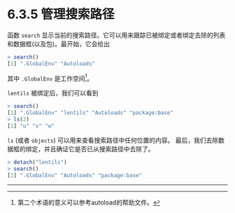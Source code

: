 # 6.3.5 管理搜索路径

 函数 `search` 显示当前的搜索路径。它可以用来跟踪已被绑定或者绑定去除的列表和数据框(以及包)。最开始，它会给出 

```R
> search()
[1] ".GlobalEnv" "Autoloads"
```

其中 `.GlobalEnv` 是工作空间[^1]。 

`lentils` 被绑定后，我们可以看到

```R
> search()
[1] ".GlobalEnv" "lentils" "Autoloads" "package:base"
> ls(2)
[1] "u" "v" "w"
```

`ls` (或者 `objects`) 可以用来查看搜索路径中任何位置的内容。 最后，我们去除数据框的绑定，并且确证它是否已从搜索路径中去除了。

```R
> detach("lentils")
> search()
[1] ".GlobalEnv" "Autoloads" "package:base"
```





---

[^1]:第二个术语的意义可以参考autoload的帮助文件。

